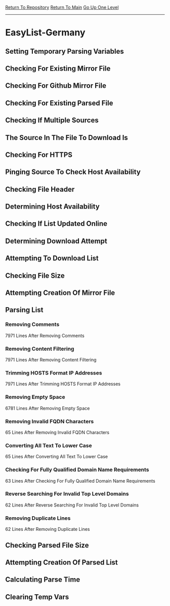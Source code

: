 [Return To Repository](https://github.com/deathbybandaid/piholeparser/)
[Return To Main](https://github.com/deathbybandaid/piholeparser/blob/master/RecentRunLogs/Mainlog.md)
[Go Up One Level](https://github.com/deathbybandaid/piholeparser/blob/master/RecentRunLogs/TopLevelScripts/30-Processing-External-Blacklists.md)
____________________________________
# EasyList-Germany
## Setting Temporary Parsing Variables
## Checking For Existing Mirror File
## Checking For Github Mirror File
## Checking For Existing Parsed File
## Checking If Multiple Sources
## The Source In The File To Download Is
## Checking For HTTPS
## Pinging Source To Check Host Availability
## Checking File Header
## Determining Host Availability
## Checking If List Updated Online
## Determining Download Attempt
## Attempting To Download List
## Checking File Size
## Attempting Creation Of Mirror File
## Parsing List
### Removing Comments
7971 Lines After Removing Comments
### Removing Content Filtering
7971 Lines After Removing Content Filtering
### Trimming HOSTS Format IP Addresses
7971 Lines After Trimming HOSTS Format IP Addresses
### Removing Empty Space
6781 Lines After Removing Empty Space
### Removing Invalid FQDN Characters
65 Lines After Removing Invalid FQDN Characters
### Converting All Text To Lower Case
65 Lines After Converting All Text To Lower Case
### Checking For Fully Qualified Domain Name Requirements
63 Lines After Checking For Fully Qualified Domain Name Requirements
### Reverse Searching For Invalid Top Level Domains
62 Lines After Reverse Searching For Invalid Top Level Domains
### Removing Duplicate Lines
62 Lines After Removing Duplicate Lines
## Checking Parsed File Size
## Attempting Creation Of Parsed List
## Calculating Parse Time
## Clearing Temp Vars

